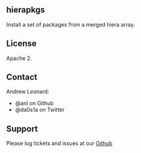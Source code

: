 hierapkgs
---------

Install a set of packages from a merged hiera array.

License
-------

Apache 2.

Contact
-------

Andrew Leonard:

* @anl on Github
* @da0s1a on Twitter


Support
-------

Please log tickets and issues at our [Github](https://github.com/anl/puppet-hierapkgs)
